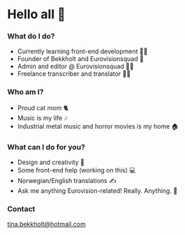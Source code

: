 # Hello all 👋

### What do I do?
* Currently learning front-end development 👩‍🎓
* Founder of Bekkholt and Eurovisionsquad 💭
* Admin and editor @ Eurovisionsquad 👩‍💻
* Freelance transcriber and translator 👩‍💼

### Who am I?
* Proud cat mom 🐈
* Music is my life 🎶
* Industrial metal music and horror movies is my home 🏠

### What can I do for you?
* Design and creativity 🎨
* Some front-end help (working on this) 💻
* Norwegian/English translations ✍
* Ask me anything Eurovision-related! Really. Anything. 💬

### Contact
tina.bekkholt@hotmail.com


<!--
**Bekkholt/Bekkholt** is a ✨ _special_ ✨ repository because its `README.md` (this file) appears on your GitHub profile.

Here are some ideas to get you started:

- 🔭 I’m currently working on ...
- 🌱 I’m currently learning ...
- 👯 I’m looking to collaborate on ...
- 🤔 I’m looking for help with ...
- 💬 Ask me about ...
- 📫 How to reach me: ...
- 😄 Pronouns: ...
- ⚡ Fun fact: ...
-->
